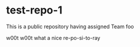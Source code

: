 # test-repo-1
This is a public repository having assigned Team foo

w00t w00t what a nice re-po-si-to-ray
